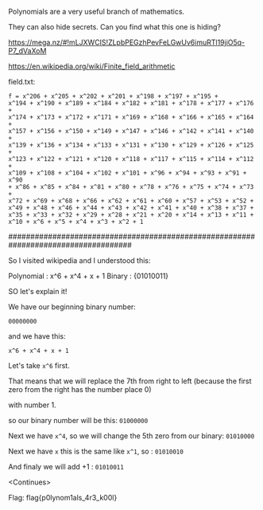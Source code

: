 Polynomials are a very useful branch of mathematics. 

They can also hide secrets. Can you find what this one is hiding? 

https://mega.nz/#!mLJXWCIS!ZLpbPEGzhPevFeLGwUv6imuRTl19jiO5q-P7_dVaXoM 

https://en.wikipedia.org/wiki/Finite_field_arithmetic

field.txt:

<code>f = x^206 + x^205 + x^202 + x^201 + x^198 + x^197 + x^195 + x^194 + x^190 + x^189 + x^184 + x^182 + x^181 + x^178 + x^177 + x^176 + x^174 + x^173 + x^172 + x^171 + x^169 + x^168 + x^166 + x^165 + x^164 + x^157 + x^156 + x^150 + x^149 + x^147 + x^146 + x^142 + x^141 + x^140 + x^139 + x^136 + x^134 + x^133 + x^131 + x^130 + x^129 + x^126 + x^125 + x^123 + x^122 + x^121 + x^120 + x^118 + x^117 + x^115 + x^114 + x^112 + x^109 + x^108 + x^104 + x^102 + x^101 + x^96 + x^94 + x^93 + x^91 + x^90 + x^86 + x^85 + x^84 + x^81 + x^80 + x^78 + x^76 + x^75 + x^74 + x^73 + x^72 + x^69 + x^68 + x^66 + x^62 + x^61 + x^60 + x^57 + x^53 + x^52 + x^49 + x^48 + x^46 + x^44 + x^43 + x^42 + x^41 + x^40 + x^38 + x^37 + x^35 + x^33 + x^32 + x^29 + x^28 + x^21 + x^20 + x^14 + x^13 + x^11 + x^10 + x^6 + x^5 + x^4 + x^3 + x^2 + 1</code>

####################################################################################

So I visited wikipedia and I understood this:

Polynomial :  x^6 + x^4 + x + 1
Binary :        {01010011}

SO let's explain it!

We have our beginning binary number:

<code>00000000</code>

and we have this: 

<code>x^6 + x^4 + x + 1</code>

Let's take <code>x^6</code> first.

That means that we will replace the 7th from right to left (because the first zero from the right has the number place 0)

with number 1.

so our binary number will be this: <code>01000000</code>

Next we have <code>x^4</code>, so we will change the 5th zero from our binary: <code>01010000</code>

Next we have <code>x</code> this is the same like <code>x^1</code>, so : <code>01010010</code>

And finaly we will add +1 : <code>01010011</code>


\<Continues\>


Flag: flag{p0lynom1als_4r3_k00l}
